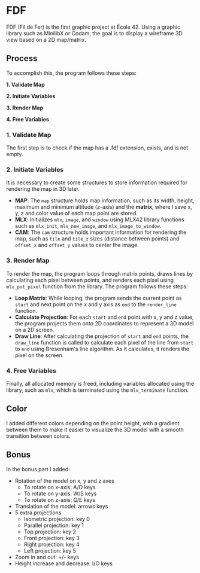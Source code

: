 # FDF
FDF (Fil de Fer) is the first graphic project at École 42. Using a graphic library such as MinilibX or Codam, the goal is to display a wireframe 3D view based on a 2D map/matrix.

## Process
To accomplish this, the program follows these steps:

**1. Validate Map**

**2. Initiate Variables**

**3. Render Map**

**4. Free Variables**

### 1. Validate Map
The first step is to check if the map has a .fdf extension, exists, and is not empty.

### 2. Initiate Variables
It is necessary to create some structures to store information required for rendering the map in 3D later.
- **MAP**: The `map` structure holds map information, such as its width, height, maximum and minimum altitude (z-axis) and the **matrix**, where I save x, y, z and color value of each map point are stored.
- **MLX**: Initializes `mlx`, `image`, and `window` using MLX42 library functions such as `mlx_init`, `mlx_new_image`, and `mlx_image_to_window`.
- **CAM**: The `cam` structure holds important information for rendering the map, such as `tile` and `tile_z` sizes (distance between points) and `offset_x` and `offset_y` values to center the image.

### 3. Render Map
To render the map, the program loops through matrix points, draws lines by calculating each pixel between points, and renders each pixel using `mlx_put_pixel` function from the library. The program follows these steps:
- **Loop Matrix**: While looping, the program sends the current point as `start` and next point on the x and y axis as `end` to the `render_line` function.
- **Calculate Projection**: For each `start` and `end` point with x, y and z value, the program projects them onto 2D coordinates to represent a 3D model on a 2D screen.
- **Draw Line**: After calculating the projection of `start` and `end` points, the `draw_line` function is called to calculate each pixel of the line from `start` to `end` using Bresenham's line algorithm. As it calculates, it renders the pixel on the screen.

### 4. Free Variables
Finally, all allocated memory is freed, including variables allocated using the library, such as `mlx`, which is terminated using the `mlx_terminate` function.

## Color
I added different colors depending on the point height, with a gradient between them to make it easier to visualize the 3D model with a smooth transition between colors.

## Bonus
In the bonus part I added:
- Rotation of the model on x, y and z axes
    - To rotate on x-axis: A/D keys
    - To rotate on y-axis: W/S keys
    - To rotate on z-axis: Q/E keys
- Translation of the model: arrows keys
- 5 extra projections
    - Isometric projection: key 0
    - Parallel projection: key 1
    - Top projection: key 2
    - Front projection: key 3
    - Right projection: key 4
    - Left projection: key 5
- Zoom in and out: +/- keys
- Height increase and decrease: I/O keys
